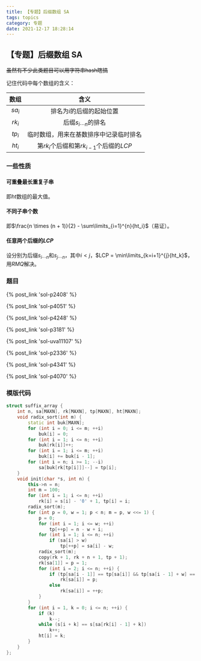 ```yaml
---
title: 【专题】后缀数组 SA
tags: topics
category: 专题
date: 2021-12-17 18:28:14
---
```


## 【专题】后缀数组 SA

~~虽然有不少此类题目可以用字符串hash瞎搞~~

记住代码中每个数组的含义：

| 数组 | 含义 |
| :-: | :-: |
| $sa_i$ | 排名为$i$的后缀的起始位置 |
| $rk_i$ | 后缀$s_{i \cdots n}$的排名 |
| $tp_i$ | 临时数组，用来在基数排序中记录临时排名 |
| $ht_i$ | 第$rk_i$个后缀和第$rk_{i-1}$个后缀的$LCP$ |

<!-- more -->
### 一些性质

#### 可重叠最长重复子串

即$ht$数组的最大值。

#### 不同子串个数

即$\frac{n \times (n + 1)}{2} - \sum\limits_{i=1}^{n}{ht_i}$（易证）。

#### 任意两个后缀的$LCP$

设分别为后缀$s_{i \cdots n}$和$s_{j \cdots n}$，其中$i \lt j$，$LCP = \min\limits_{k=i+1}^{j}{ht_k}$，用$RMQ$解决。

### 题目

{% post_link 'sol-p2408' %} </br>

{% post_link 'sol-p4051' %} </br>

{% post_link 'sol-p4248' %} </br>

{% post_link 'sol-p3181' %} </br>

{% post_link 'sol-uva11107' %} </br>

{% post_link 'sol-p2336' %} </br>

{% post_link 'sol-p4341' %} </br>

{% post_link 'sol-p4070' %}

### 模版代码
```cpp
struct suffix_array {
    int n, sa[MAXN], rk[MAXN], tp[MAXN], ht[MAXN];
    void radix_sort(int m) {
        static int buk[MAXN];
        for (int i = 0; i <= m; ++i)
            buk[i] = 0;
        for (int i = 1; i <= n; ++i)
            buk[rk[i]]++;
        for (int i = 1; i <= m; ++i)
            buk[i] += buk[i - 1];
        for (int i = n; i >= 1; --i)
            sa[buk[rk[tp[i]]]--] = tp[i];
    }
    void init(char *s, int n) {
        this->n = n;
        int m = 100;
        for (int i = 1; i <= n; ++i)
            rk[i] = s[i] - '0' + 1, tp[i] = i;
        radix_sort(m);
        for (int p = 0, w = 1; p < n; m = p, w <<= 1) {
            p = 0;
            for (int i = 1; i <= w; ++i)
                tp[++p] = n - w + i;
            for (int i = 1; i <= n; ++i)
                if (sa[i] > w)
                    tp[++p] = sa[i] - w;
            radix_sort(m);
            copy(rk + 1, rk + n + 1, tp + 1);
            rk[sa[1]] = p = 1;
            for (int i = 2; i <= n; ++i) {
                if (tp[sa[i - 1]] == tp[sa[i]] && tp[sa[i - 1] + w] == tp[sa[i] + w])
                    rk[sa[i]] = p;
                else
                    rk[sa[i]] = ++p;
            }
        }
        for (int i = 1, k = 0; i <= n; ++i) {
            if (k)
                k--;
            while (s[i + k] == s[sa[rk[i] - 1] + k])
                k++;
            ht[i] = k;
        }
    }
};
```